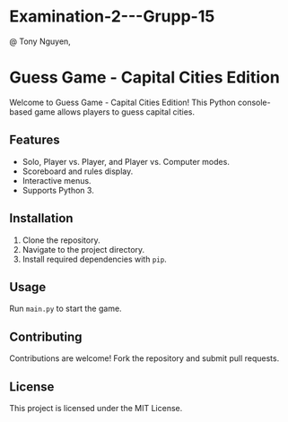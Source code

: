 # Examination-2---Grupp-15
  @ Tony Nguyen, 

# Guess Game - Capital Cities Edition

Welcome to Guess Game - Capital Cities Edition! This Python console-based game allows players to guess capital cities.

## Features

- Solo, Player vs. Player, and Player vs. Computer modes.
- Scoreboard and rules display.
- Interactive menus.
- Supports Python 3.

## Installation

1. Clone the repository.
2. Navigate to the project directory.
3. Install required dependencies with `pip`.

## Usage

Run `main.py` to start the game.

## Contributing

Contributions are welcome! Fork the repository and submit pull requests.

## License

This project is licensed under the MIT License.

